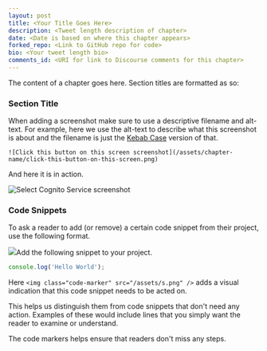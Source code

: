 ```yaml
---
layout: post
title: <Your Title Goes Here>
description: <Tweet length description of chapter>
date: <Date is based on where this chapter appears>
forked_repo: <Link to GitHub repo for code>
bio: <Your tweet length bio>
comments_id: <URI for link to Discourse comments for this chapter>
---
```


The content of a chapter goes here. Section titles are formatted as so:

### Section Title

When adding a screenshot make sure to use a descriptive filename and alt-text. For example, here we use the alt-text to describe what this screenshot is about and the filename is just the [Kebab Case](http://wiki.c2.com/?KebabCase) version of that.

```
![Click this button on this screen screenshot](/assets/chapter-name/click-this-button-on-this-screen.png)
```

And here it is in action.

![Select Cognito Service screenshot](/assets/cognito-identity-pool/select-cognito-service.png)

### Code Snippets

To ask a reader to add (or remove) a certain code snippet from their project, use the following format.

<img class="code-marker" src="/assets/s.png" />Add the following snippet to your project.

``` js
console.log('Hello World');
```

Here `<img class="code-marker" src="/assets/s.png" />` adds a visual indication that this code snippet needs to be acted on.

This helps us distinguish them from code snippets that don't need any action. Examples of these would include lines that you simply want the reader to examine or understand.

The code markers helps ensure that readers don't miss any steps.
